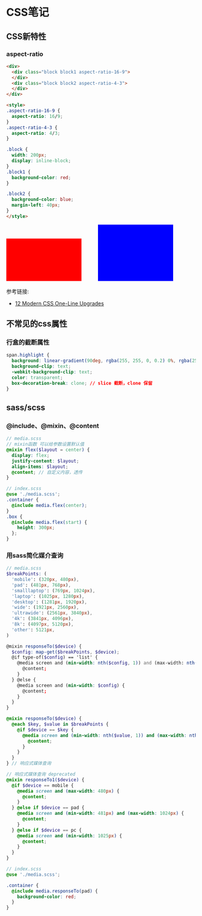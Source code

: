 # CSS笔记

## CSS新特性

### aspect-ratio

```html
<div>
  <div class="block block1 aspect-ratio-16-9">
  </div>
  <div class="block block2 aspect-ratio-4-3">
  </div>
</div>

<style>
.aspect-ratio-16-9 {
  aspect-ratio: 16/9;
}
.aspect-ratio-4-3 {
  aspect-ratio: 4/3;
}

.block {
  width: 200px;
  display: inline-block;
}
.block1 {
  background-color: red;
}

.block2 {
  background-color: blue;
  margin-left: 40px;
}
</style>
```

<div>
  <div class="block block1 aspect-ratio-16-9">
  </div>
  <div class="block block2 aspect-ratio-4-3">
  </div>
</div>

参考链接:

- [12 Modern CSS One-Line Upgrades](https://moderncss.dev/12-modern-css-one-line-upgrades/)

<style>
.aspect-ratio-16-9 {
  aspect-ratio: 16/9;
}
.aspect-ratio-4-3 {
  aspect-ratio: 4/3;
}

.block {
  width: 200px;
  display: inline-block;
}
.block1 {
  background-color: red;
}

.block2 {
  background-color: blue;
  margin-left: 40px;
}
</style>

## 不常见的css属性

### 行盒的截断属性

```css
span.highlight {
  background: linear-gradient(90deg, rgba(255, 255, 0, 0.2) 0%, rgba(255, 255, 0, 0) 100%);
  background-clip: text;
  -webkit-background-clip: text;
  color: transparent;
  box-decoration-break: clone; // slice 截断，clone 保留
}
```

## sass/scss

### @include、@mixin、@content
```scss
// media.scss
// mixin函数 可以给参数设置默认值
@mixin flex($layout = center) {
  display: flex;
  justify-content: $layout;
  align-items: $layout;
  @content; // 自定义内容，透传
}

// index.scss
@use './media.scss';
.container {
  @include media.flex(center);
}
.box {
  @include media.flex(start) {
    height: 300px;
  };
}
```

### 用sass简化媒介查询

```scss
// media.scss
$breakPoints: (
  'mobile': (320px, 480px),
  'pad': (481px, 768px),
  'smalllaptop': (769px, 1024px),
  'laptop': (1025px, 1280px),
  'desktop': (1281px, 1920px),
  'wide': (1921px, 2560px),
  'ultrawide': (2561px, 3840px),
  '4k': (3841px, 4096px),
  '8k': (4097px, 5120px),
  'other': 5121px,
)

@mixin responseTo($device) {
  $config: map-get($breakPoints, $device);
  @if type-of($config) == 'list' {
    @media screen and (min-width: nth($config, 1)) and (max-width: nth($config, 2)) {
      @content;
    }
  } @else {
    @media screen and (min-width: $config) {
      @content;
    }
  }
}

@mixin responseTo($device) {
  @each $key, $value in $breakPoints {
    @if $device == $key {
      @media screen and (min-width: nth($value, 1)) and (max-width: nth($value, 2)) {
        @content;
      }
    }
  }
} // 响应式媒体查询

// 响应式媒体查询 deprecated
@mixin responseTo1($device) {
  @if $device == mobile {
    @media screen and (max-width: 480px) {
      @content;
    }
  } @else if $device == pad {
    @media screen and (min-width: 481px) and (max-width: 1024px) {
      @content;
    }
  } @else if $device == pc {
    @media screen and (min-width: 1025px) {
      @content;
    }
  }
}

// index.scss
@use './media.scss';

.container {
  @include media.responseTo(pad) {
    background-color: red;
  }
}
```
